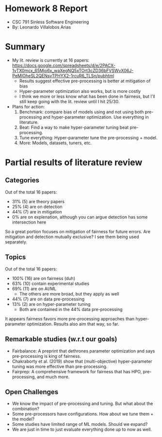 # Homework 8 Report
- CSC 791 Sinless Software Engineering
- By: Leonardo Villalobos Arias

# Summary
- My lit. review is currently at 16 papers: https://docs.google.com/spreadsheets/d/e/2PACX-1vTX0mcx_65Mjo6x_waXegNQ5xTOrt3cZD36bFVSWvX06J-PeMIOheSL2QENsvTPHYX2-1rcuR6_TLSn/pubhtml
  - Results suggest effective pre-processing is better at mitigation of bias
  - Hyper-parameter optimization also works, but is more costly
  - I think we more or less know what has been done in fairness, but I'll still keep going with the lit. review until I hit 25/30.
- Plans for action:
  1. Benchmark: compare bias of models using and not using both pre-processing and hyper-parameter optimization. Use everything in literature.
  2. Beat: Find a way to make hyper-parameter tuning beat pre-processing.
  3. Tune everything: Hyper-parameter tune the pre-processing + model.
  4. More: Models, datasets, tuners, etc.

# Partial results of literature review

## Categories
Out of the total 16 papers:
- 31% (5) are theory papers
- 25% (4) are on detection
- 44% (7) are in mitigation
- 0% are on explenation, although you can argue detection has some intersection here

So a great portion focuses on mitigation of fairness for future errors. Are mitigation and detection mutually exclusive? I see them being used separately.

## Topics
Out of the total 16 papers:
- 100% (16) are on fairness (duh)
- 63% (10) contain experimental studies
- 69% (11) are on AI/ML
  - The others are more broad, but they apply as well
- 44% (7) are on data pre-processing
- 13% (2) are on hyper-parameter tuning
  - Both are contained in the 44% data pre-processing

It appears fairness favors more pre-processing approaches than hyper-parameter optimization. Results also aim that way, so far.

## Remarkable studies (w.r.t our goals)

- Fairbalance: A preprint that dethrones parameter optimization and says pre-processing is king of fairness.
- Chakraborty et al. (2019) show that (multi-objective) hyper-parameter tuning was more effective than pre-processing.
- Fairprep: A comprehensive framework for fairness that has HPO, pre-processing, and much more.

## Open Challenges

- We know the impact of pre-processing and tuning. But what about the combination?
- Some pre-processors have configurations. How about we tune them + the model?
- Some studies have limited range of ML models. Should we expand?
- We are just in time to just evaluate everything done up to now as well.

